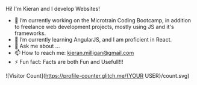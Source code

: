 Hi! I'm Kieran and I develop Websites!

- 🔭 I’m currently working on the Microtrain Coding Bootcamp, in addition to freelance web development projects, mostly using JS and it's frameworks.
- 🌱 I’m currently learning AngularJS, and I am proficient in React.
- 💬 Ask me about ...
- 📫 How to reach me: kieran.milligan@gmail.com
- ⚡ Fun fact: Facts are both Fun and Usefull!!!

![Visitor Count](https://profile-counter.glitch.me/{YOUR USER}/count.svg)
